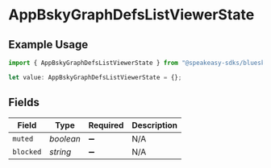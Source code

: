 # AppBskyGraphDefsListViewerState

## Example Usage

```typescript
import { AppBskyGraphDefsListViewerState } from "@speakeasy-sdks/bluesky/models/components";

let value: AppBskyGraphDefsListViewerState = {};
```

## Fields

| Field              | Type               | Required           | Description        |
| ------------------ | ------------------ | ------------------ | ------------------ |
| `muted`            | *boolean*          | :heavy_minus_sign: | N/A                |
| `blocked`          | *string*           | :heavy_minus_sign: | N/A                |
